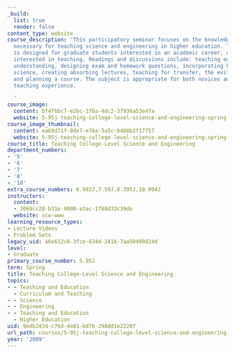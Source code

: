 ```yaml
---
_build:
  list: true
  render: false
content_type: website
course_description: 'This participatory seminar focuses on the knowledge and skills
  necessary for teaching science and engineering in higher education. This course
  is designed for graduate students interested in an academic career, and anyone else
  interested in teaching. Readings and discussions include: teaching equations for
  understanding, designing exam and homework questions, incorporating histories of
  science, creating absorbing lectures, teaching for transfer, the evils of PowerPoint,
  and planning a course. The subject is appropriate for both novices and those with
  teaching experience.

  '
course_image:
  content: bf4f6bc7-e2bc-1f6a-4dc2-37936a53e4fa
  website: 5-95j-teaching-college-level-science-and-engineering-spring-2009
course_image_thumbnail:
  content: ea69d71f-8de7-e78a-3a5c-b408b2f17757
  website: 5-95j-teaching-college-level-science-and-engineering-spring-2009
course_title: Teaching College-Level Science and Engineering
department_numbers:
- '5'
- '6'
- '7'
- '8'
- '18'
extra_course_numbers: 6.982J,7.59J,8.395J,18.094J
instructors:
  content:
  - 3069cc28-b31e-9000-e3ac-1f88d33c39de
  website: ocw-www
learning_resource_types:
- Lecture Videos
- Problem Sets
legacy_uid: a6e612c8-3fce-634d-2416-7aa50490d24d
level:
- Graduate
primary_course_number: 5.95J
term: Spring
title: Teaching College-Level Science and Engineering
topics:
- - Teaching and Education
  - Curriculum and Teaching
- - Science
- - Engineering
- - Teaching and Education
  - Higher Education
uid: 9edb2434-c76d-4e81-bd76-298dd1e22207
url_path: courses/5-95j-teaching-college-level-science-and-engineering-spring-2009
year: '2009'
---
```

